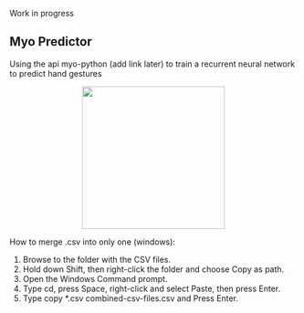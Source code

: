 Work in progress

## Myo Predictor

Using the api myo-python (add link later) to train a recurrent neural network to predict hand gestures
<p align="center"><img src="results/demo.gif"  width="250">

How to merge .csv into only one (windows):
1. Browse to the folder with the CSV files.
2. Hold down Shift, then right-click the folder and choose Copy as path.
3. Open the Windows Command prompt.
4. Type cd, press Space, right-click and select Paste, then press Enter.
5. Type copy *.csv combined-csv-files.csv and Press Enter.
